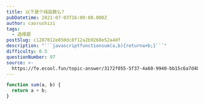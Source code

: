 ```yaml
---
title: 以下是个纯函数么?
pubDatetime: 2021-07-03T16:00:00.000Z
author: caorushizi
tags:
  - 选择题
postSlug: c1287012e850dc8f12a2b9268e52a4df
description: "```javascriptfunctionsum(a,b){returna+b;}```"
difficulty: 0.5
questionNumber: 97
source: >-
  https://fe.ecool.fun/topic-answer/3172f055-5f37-4a60-9940-bb15c6a7d4b6?orderBy=updateTime&order=desc&tagId=32
---
```


```javascript
function sum(a, b) {
  return a + b;
}
```
